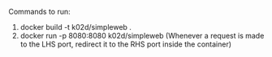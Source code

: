 Commands to run:

1. docker build -t k02d/simpleweb .
2. docker run -p 8080:8080 k02d/simpleweb
   (Whenever a request is made to the LHS port, redirect it to the RHS port inside the container)
